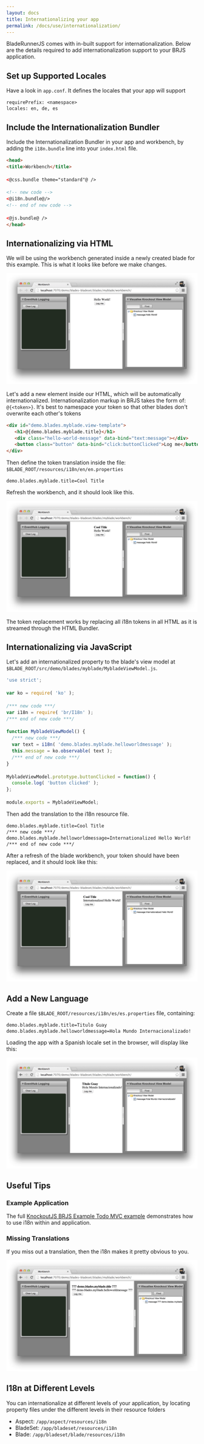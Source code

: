 ```yaml
---
layout: docs
title: Internationalizing your app
permalink: /docs/use/internationalization/
---
```


BladeRunnerJS comes with in-built support for internationalization. Below are
the details required to add internationalization support to your BRJS application.

## Set up Supported Locales
Have a look in `app.conf`. It defines the locales that your app will support

```
requirePrefix: <namespace>
locales: en, de, es
```

## Include the Internationalization Bundler

Include the Internationalization Bundler in your app and workbench, by adding the `i18n.bundle` line into your `index.html` file.

```html
<head>
<title>Workbench</title>

<@css.bundle theme="standard"@ />

<!-- new code -->
<@i18n.bundle@/>
<!-- end of new code -->

<@js.bundle@ />
</head>
```

## Internationalizing via HTML

We will be using the workbench generated inside a newly created blade for this example. This is what it looks like before we make changes.

![](/docs/use/img/hello-world-workbench-no-console.png)

Let's add a new element inside our HTML, which will be automatically internationalized. Internationalization markup in BRJS takes the form of: `@{<token>}`. It's best to namespace your token so that other blades don't overwrite each other's tokens

```html
<div id="demo.blades.myblade.view-template">
   <h1>@{demo.blades.myblade.title}</h1>
   <div class="hello-world-message" data-bind="text:message"></div>
   <button class="button" data-bind="click:buttonClicked">Log me</button>
</div>
```

Then define the token translation inside the file: `$BLADE_ROOT/resources/i18n/en/en.properties`

```
demo.blades.myblade.title=Cool Title
```

Refresh the workbench, and it should look like this.

![](/docs/use/img/workbench-i18n-title.png)

The token replacement works by replacing all i18n tokens in all HTML as it is streamed through the HTML Bundler.

## Internationalizing via JavaScript

Let's add an internationalized property to the blade's view model at `$BLADE_ROOT/src/demo/blades/myblade/MybladeViewModel.js`.

```js
'use strict';

var ko = require( 'ko' );

/*** new code ***/
var i18n = require( 'br/I18n' );
/*** end of new code ***/

function MybladeViewModel() {
  /*** new code ***/
  var text = i18n( 'demo.blades.myblade.helloworldmessage' );
  this.message = ko.observable( text );
  /*** end of new code ***/
}

MybladeViewModel.prototype.buttonClicked = function() {
  console.log( 'button clicked' );
};

module.exports = MybladeViewModel;
```

Then add the translation to the i18n resource file.

```
demo.blades.myblade.title=Cool Title
/*** new code ***/
demo.blades.myblade.helloworldmessage=Internationalized Hello World!
/*** end of new code ***/
```

After a refresh of the blade workbench, your token should have been replaced, and it should look like this:

![](/docs/use/img/i18n-en.png)

## Add a New Language

Create a file `$BLADE_ROOT/resources/i18n/es/es.properties` file, containing:

```
demo.blades.myblade.title=Titulo Guay
demo.blades.myblade.helloworldmessage=Hola Mundo Internacionalizado!
```

Loading the app with a Spanish locale set in the browser, will display like this:

![](/docs/use/img/i18n-es.png)

## Useful Tips

### Example Application

The full [KnockoutJS BRJS Example Todo MVC example](https://github.com/BladeRunnerJS/brjs-todomvc-knockout) demonstrates how to use i18n within and application.

### Missing Translations

If you miss out a translation, then the i18n makes it pretty obvious to you.

![](/docs/use/img/i18n-error.png)

## I18n at Different Levels

You can internationalize at different levels of your application, by locating property files under the different levels in their resource folders

* Aspect: `/app/aspect/resources/i18n`
* BladeSet: `/app/bladeset/resources/i18n`
* Blade: `/app/bladeset/blade/resources/i18n`
